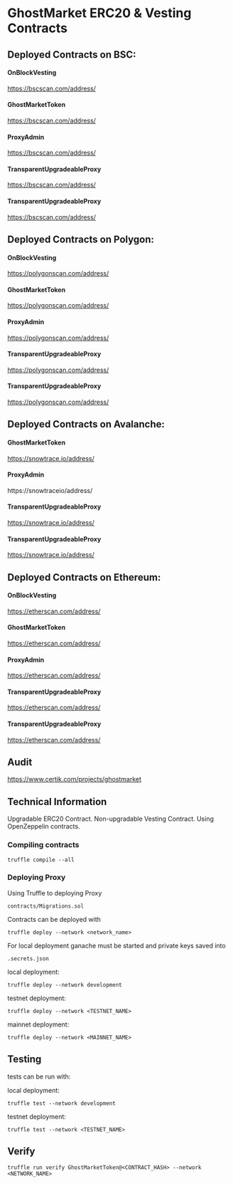 
# GhostMarket ERC20 & Vesting Contracts

## Deployed Contracts on BSC:

#### OnBlockVesting
https://bscscan.com/address/

#### GhostMarketToken
https://bscscan.com/address/

#### ProxyAdmin
https://bscscan.com/address/

#### TransparentUpgradeableProxy
https://bscscan.com/address/

#### TransparentUpgradeableProxy
https://bscscan.com/address/

## Deployed Contracts on Polygon:

#### OnBlockVesting
https://polygonscan.com/address/

#### GhostMarketToken
https://polygonscan.com/address/

#### ProxyAdmin
https://polygonscan.com/address/

#### TransparentUpgradeableProxy
https://polygonscan.com/address/

#### TransparentUpgradeableProxy
https://polygonscan.com/address/

## Deployed Contracts on Avalanche:

#### GhostMarketToken
https://snowtrace.io/address/

#### ProxyAdmin
https://snowtraceio/address/

#### TransparentUpgradeableProxy
https://snowtrace.io/address/

#### TransparentUpgradeableProxy
https://snowtrace.io/address/

## Deployed Contracts on Ethereum:

#### OnBlockVesting
https://etherscan.com/address/

#### GhostMarketToken
https://etherscan.com/address/

#### ProxyAdmin
https://etherscan.com/address/

#### TransparentUpgradeableProxy
https://etherscan.com/address/

#### TransparentUpgradeableProxy
https://etherscan.com/address/

## Audit

https://www.certik.com/projects/ghostmarket

## Technical Information

Upgradable ERC20 Contract.
Non-upgradable Vesting Contract.
Using OpenZeppelin contracts.

### Compiling contracts
```
truffle compile --all
```

### Deploying Proxy

Using Truffle to deploying Proxy
```
contracts/Migrations.sol
```
Contracts can be deployed with
```
truffle deploy --network <network_name>
```
For local deployment ganache must be started and private keys saved into

```
.secrets.json
```

local deployment:
```
truffle deploy --network development
```

testnet deployment:
```
truffle deploy --network <TESTNET_NAME>
```

mainnet deployment:
```
truffle deploy --network <MAINNET_NAME>
```

## Testing

tests can be run with:

local deployment:
```
truffle test --network development
```

testnet deployment:
```
truffle test --network <TESTNET_NAME>
```

## Verify

```
truffle run verify GhostMarketToken@<CONTRACT_HASH> --network <NETWORK_NAME>
```



